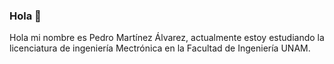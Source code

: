 ### Hola 👋

Hola mi nombre es Pedro Martínez Álvarez, actualmente estoy estudiando la licenciatura de ingeniería Mectrónica en la Facultad de Ingeniería UNAM.
<!--
**pedroomtz17/pedroomtz17** is a ✨ _special_ ✨ repository because its `README.md` (this file) appears on your GitHub profile.

Here are some ideas to get you started:

- 🔭 I’m currently working on ...
- 🌱 I’m currently learning ...
- 👯 I’m looking to collaborate on ...
- 🤔 I’m looking for help with ...
- 💬 Ask me about ...
- 📫 How to reach me: ...
- 😄 Pronouns: ...
- ⚡ Fun fact: ...
-->
